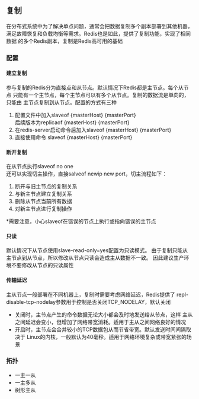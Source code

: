 ## 复制
在分布式系统中为了解决单点问题，通常会把数据复制多个副本部署到其他机器，
满足故障恢复和负载均衡等需求。Redis也是如此，提供了复制功能，实现了相同数据
的多个Redis副本，复制是Redis高可用的基础

### 配置
#### 建立复制
参与复制的Redis分为直接点和从节点。默认情况下Redis都是主节点。每个从节点
只能有一个主节点，每个主节点可以有多个从节点。复制的数据流是单向的，只能由
主节点复制到从节点。配置的方式有三种
1. 配置文件中加入slaveof {masterHost} {masterPort}<br>
    后续版本为replicaof {masterHost} {masterPort}
2. 在redis-server启动命令后加入slaveof {masterHost} {masterPort}
3. 直接使用命令 slaveof {masterHost} {masterPort}

#### 断开复制
在从节点执行slaveof no one<br>
还可以实现切主操作，直接salveof newip new port，切主流程如下：
1. 断开与旧主节点的复制关系
2. 与新主节点建立复制关系
3. 删除从节点当前所有数据
4. 对新主节点进行复制操作

*需要注意，小心slaveof在错误的节点上执行或指向错误的主节点

#### 只读
默认情况下从节点使用slave-read-only=yes配置为只读模式。
由于复制只能从主节点到从节点，所以修改从节点只读会造成主从数据不一致。
因此建议生产环境不要修改从节点的只读属性

#### 传输延迟
主从节点一般部署在不同机器上，复制时需要考虑网络延迟，Redis提供了
repl-disable-tcp-nodelay参数用于控制是否关闭TCP_NODELAY，默认关闭
- 关闭时，主节点产生的命令数据无论大小都会及时地发送给从节点，这样
  主从之间延迟会变小，但增加了网络带宽消耗。适用于主从之间网络良好的情况
- 开启时，主节点会合并较小的TCP数据包从而节省带宽。默认发送时间间隔取决于
  Linux的内核，一般默认为40毫秒。适用于网络环境复杂或带宽紧张的场景
  
### 拓扑
- 一主一从
- 一主多从
- 树形主从